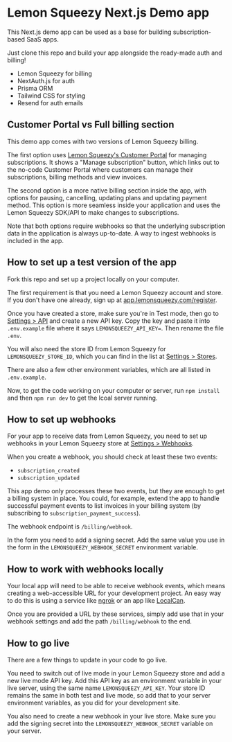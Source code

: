 # Lemon Squeezy Next.js Demo app

This Next.js demo app can be used as a base for building subscription-based SaaS apps.

Just clone this repo and build your app alongside the ready-made auth and billing!

- Lemon Squeezy for billing
- NextAuth.js for auth
- Prisma ORM
- Tailwind CSS for styling
- Resend for auth emails

## Customer Portal vs Full billing section

This demo app comes with two versions of Lemon Squeezy billing.

The first option uses [Lemon Squeezy's Customer Portal](https://docs.lemonsqueezy.com/help/online-store/customer-portal) for managing subscriptions. It shows a "Manage subscription" button, which links out to the no-code Customer Portal where customers can manage their subscriptions, billing methods and view invoices.

The second option is a more native billing section inside the app, with options for pausing, cancelling, updating plans and updating payment method. This option is more seamless inside your application and uses the Lemon Squeezy SDK/API to make changes to subscriptions.

Note that both options require webhooks so that the underlying subscription data in the application is always up-to-date. A way to ingest webhooks is included in the app.

## How to set up a test version of the app

Fork this repo and set up a project locally on your computer.

The first requirement is that you need a Lemon Squeezy account and store. If you don't have one already, sign up at [app.lemonsqueezy.com/register](https://app.lemonsqueezy.com/register).

Once you have created a store, make sure you're in Test mode, then go to [Settings > API](https://app.lemonsqueezy.com/settings/api) and create a new API key. Copy the key and paste it into `.env.example` file where it says `LEMONSQUEEZY_API_KEY=`. Then rename the file `.env`.

You will also need the store ID from Lemon Squeezy for `LEMONSQUEEZY_STORE_ID`, which you can find in the list at [Settings > Stores](https://app.lemonsqueezy.com/settings/stores).

There are also a few other environment variables, which are all listed in `.env.example`.

Now, to get the code working on your computer or server, run `npm install` and then `npm run dev` to get the lcoal server running.

## How to set up webhooks

For your app to receive data from Lemon Squeezy, you need to set up webhooks in your Lemon Squeezy store at [Settings > Webhooks](https://app.lemonsqueezy.com/settings/webhooks).

When you create a webhook, you should check at least these two events:

- `subscription_created`
- `subscription_updated`

This app demo only processes these two events, but they are enough to get a billing system in place. You could, for example, extend the app to handle successful payment events to list invoices in your billing system (by subscribing to `subscription_payment_success`).

The webhook endpoint is `/billing/webhook`.

In the form you need to add a signing secret. Add the same value you use in the form in the `LEMONSQUEEZY_WEBHOOK_SECRET` environment variable.

## How to work with webhooks locally

Your local app will need to be able to receive webhook events, which means creating a web-accessible URL for your development project. An easy way to do this is using a service like [ngrok](https://ngrok.com/) or an app like [LocalCan](https://www.localcan.com/).

Once you are provided a URL by these services, simply add use that in your webhook settings and add the path `/billing/webhook` to the end.

## How to go live

There are a few things to update in your code to go live.

You need to switch out of live mode in your Lemon Squeezy store and add a new live mode API key. Add this API key as an environment variable in your live server, using the same name `LEMONSQUEEZY_API_KEY`. Your store ID remains the same in both test and live mode, so add that to your server environment variables, as you did for your development site.

You also need to create a new webhook in your live store. Make sure you add the signing secret into the `LEMONSQUEEZY_WEBHOOK_SECRET` variable on your server.